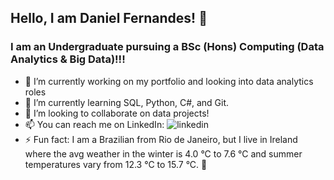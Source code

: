 ## Hello, I am Daniel Fernandes! 👋

### I am an Undergraduate pursuing a BSc (Hons) Computing (Data Analytics & Big Data)!!! 
<!--
**fernandes-s/fernandes-s** is a ✨ _special_ ✨ repository because its `README.md` (this file) appears on your GitHub profile.

Here are some ideas to get you started:

- 🔭 I’m currently working on ...
- 🌱 I’m currently learning ...
- 👯 I’m looking to collaborate on ...
- 🤔 I’m looking for help with ...
- 💬 Ask me about ...
- 📫 How to reach me: ...
- 😄 Pronouns: ...
- ⚡ Fun fact: ...
-->
<!-- ![<Badge Name>](https://img.shields.io/badge/<Badge Text>-<Background Color>?style=for-the-badge&logo=<Icon Name>&logoColor=<Logo Color>)
-->





- 🔭 I’m currently working on my portfolio and looking into data analytics roles
- 🌱 I’m currently learning SQL, Python, C#, and Git.
- 👯 I’m looking to collaborate on data projects!
- 📫 You can reach me on LinkedIn: ![linkedin](https://img.shields.io/badge/-LinkedIn-blue?style=flat&logo=LinkedIn&link=https%3A%2F%2Fwww.linkedin.com%2Fin%2Ffernandesss-s%2F)
- ⚡ Fun fact: I am a Brazilian from Rio de Janeiro, but I live in Ireland where the avg weather in the winter is 4.0 °C to 7.6 °C and summer temperatures vary from 12.3 °C to 15.7 °C. 🥶
